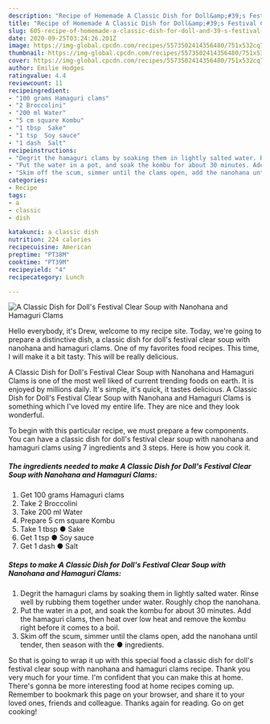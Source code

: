 ```yaml
---
description: "Recipe of Homemade A Classic Dish for Doll&amp;#39;s Festival Clear Soup with Nanohana and Hamaguri Clams"
title: "Recipe of Homemade A Classic Dish for Doll&amp;#39;s Festival Clear Soup with Nanohana and Hamaguri Clams"
slug: 605-recipe-of-homemade-a-classic-dish-for-doll-and-39-s-festival-clear-soup-with-nanohana-and-hamaguri-clams
date: 2020-09-25T03:24:26.201Z
image: https://img-global.cpcdn.com/recipes/5573502414356480/751x532cq70/a-classic-dish-for-dolls-festival-clear-soup-with-nanohana-and-hamaguri-clams-recipe-main-photo.jpg
thumbnail: https://img-global.cpcdn.com/recipes/5573502414356480/751x532cq70/a-classic-dish-for-dolls-festival-clear-soup-with-nanohana-and-hamaguri-clams-recipe-main-photo.jpg
cover: https://img-global.cpcdn.com/recipes/5573502414356480/751x532cq70/a-classic-dish-for-dolls-festival-clear-soup-with-nanohana-and-hamaguri-clams-recipe-main-photo.jpg
author: Emilie Hodges
ratingvalue: 4.4
reviewcount: 11
recipeingredient:
- "100 grams Hamaguri clams"
- "2 Broccolini"
- "200 ml Water"
- "5 cm square Kombu"
- "1 tbsp  Sake"
- "1 tsp  Soy sauce"
- "1 dash  Salt"
recipeinstructions:
- "Degrit the hamaguri clams by soaking them in lightly salted water. Rinse well by rubbing them together under water. Roughly chop the nanohana."
- "Put the water in a pot, and soak the kombu for about 30 minutes. Add the hamaguri clams, then heat over low heat and remove the kombu right before it comes to a boil."
- "Skim off the scum, simmer until the clams open, add the nanohana until tender, then season with the ● ingredients."
categories:
- Recipe
tags:
- a
- classic
- dish

katakunci: a classic dish 
nutrition: 224 calories
recipecuisine: American
preptime: "PT38M"
cooktime: "PT39M"
recipeyield: "4"
recipecategory: Lunch

---
```



![A Classic Dish for Doll&#39;s Festival Clear Soup with Nanohana and Hamaguri Clams](https://img-global.cpcdn.com/recipes/5573502414356480/751x532cq70/a-classic-dish-for-dolls-festival-clear-soup-with-nanohana-and-hamaguri-clams-recipe-main-photo.jpg)

Hello everybody, it's Drew, welcome to my recipe site. Today, we're going to prepare a distinctive dish, a classic dish for doll&#39;s festival clear soup with nanohana and hamaguri clams. One of my favorites food recipes. This time, I will make it a bit tasty. This will be really delicious.



A Classic Dish for Doll&#39;s Festival Clear Soup with Nanohana and Hamaguri Clams is one of the most well liked of current trending foods on earth. It is enjoyed by millions daily. It's simple, it's quick, it tastes delicious. A Classic Dish for Doll&#39;s Festival Clear Soup with Nanohana and Hamaguri Clams is something which I've loved my entire life. They are nice and they look wonderful.


To begin with this particular recipe, we must prepare a few components. You can have a classic dish for doll&#39;s festival clear soup with nanohana and hamaguri clams using 7 ingredients and 3 steps. Here is how you cook it.

<!--inarticleads1-->

##### The ingredients needed to make A Classic Dish for Doll&#39;s Festival Clear Soup with Nanohana and Hamaguri Clams:

1. Get 100 grams Hamaguri clams
1. Take 2 Broccolini
1. Take 200 ml Water
1. Prepare 5 cm square Kombu
1. Take 1 tbsp ● Sake
1. Get 1 tsp ● Soy sauce
1. Get 1 dash ● Salt




<!--inarticleads2-->

##### Steps to make A Classic Dish for Doll&#39;s Festival Clear Soup with Nanohana and Hamaguri Clams:

1. Degrit the hamaguri clams by soaking them in lightly salted water. Rinse well by rubbing them together under water. Roughly chop the nanohana.
1. Put the water in a pot, and soak the kombu for about 30 minutes. Add the hamaguri clams, then heat over low heat and remove the kombu right before it comes to a boil.
1. Skim off the scum, simmer until the clams open, add the nanohana until tender, then season with the ● ingredients.




So that is going to wrap it up with this special food a classic dish for doll&#39;s festival clear soup with nanohana and hamaguri clams recipe. Thank you very much for your time. I'm confident that you can make this at home. There's gonna be more interesting food at home recipes coming up. Remember to bookmark this page on your browser, and share it to your loved ones, friends and colleague. Thanks again for reading. Go on get cooking!
